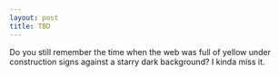 ```yaml
---
layout: post
title: TBD
---
```


Do you still remember the time when the web was full of yellow under construction signs against a starry dark background? I kinda miss it.
